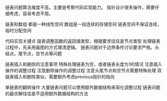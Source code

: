 链表问题算法难度不高，主要是考察代码实现能力。
指针设计很多操作，需要仔细考虑，容易考虑不周。

链表和数组 都是一种线性空间
    数组是一段连续的存储空间
    链表空间不保证连续，临时分配空间

代码实现关键点
    链表调整函数的返回值类型，根据要求往往是节点类型
    处理链表过程中，先采用画图的方式理清逻辑。
    链表问题对于边界条件讨论要求严格。头结点，尾节点，空节点等问题


链表插入和删除的注意事项
    特殊处理链表为空，或者链表长度为1的情况
    注意插入操作的调整过程
    注意删除操作的调整过程
    注意头尾节点和空节点需要特殊处理
    双链表插入和删除类似，需要额外考虑previous指针的指向


单链表的翻转操作
大量链表问题可以使用额外数据结构来简化调整过程
链表问题的最优解往往是不适用额外数据结构的方法